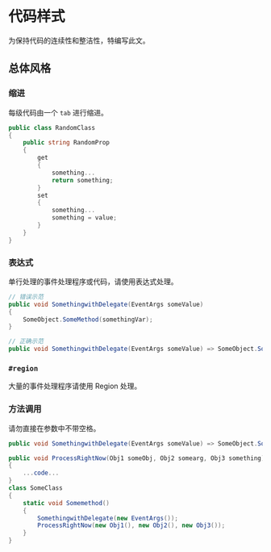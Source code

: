 # 代码样式

为保持代码的连续性和整洁性，特编写此文。

## 总体风格

### 缩进

每级代码由一个 `tab` 进行缩进。

```c#
public class RandomClass
{
    public string RandomProp
    {
        get
        {
            something...
            return something;
        }
        set
        {
            something...
            something = value;
        }
    }
}
```

### 表达式

单行处理的事件处理程序或代码，请使用表达式处理。

```csharp
// 错误示范
public void SomethingwithDelegate(EventArgs someValue)
{
    SomeObject.SomeMethod(somethingVar);
}

// 正确示范
public void SomethingwithDelegate(EventArgs someValue) => SomeObject.SomeMethod(somethingVar);
```

### `#region`

大量的事件处理程序请使用 Region 处理。

### 方法调用

请勿直接在参数中不带空格。

```csharp
public void SomethingwithDelegate(EventArgs someValue) => SomeObject.SomeMethod(somethingVar);

public void ProcessRightNow(Obj1 someObj, Obj2 somearg, Obj3 something)
{
    ...code...
}
class SomeClass
{
    static void Somemethod()
    {
        SomethingwithDelegate(new EventArgs());
        ProcessRightNow(new Obj1(), new Obj2(), new Obj3());
    }
}
```


